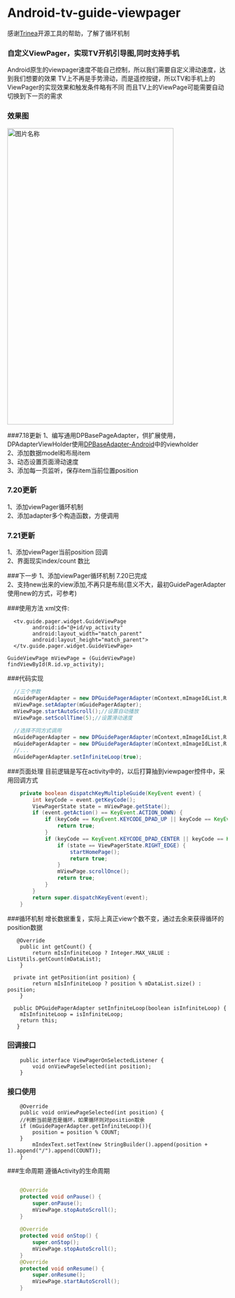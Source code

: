 # Android-tv-guide-viewpager
  感谢[Trinea](https://github.com/Trinea/android-common)开源工具的帮助，了解了循环机制
  
### 自定义ViewPager，实现TV开机引导图,同时支持手机
Android原生的viewpager速度不能自己控制，所以我们需要自定义滑动速度，达到我们想要的效果
TV上不再是手势滑动，而是遥控按键，所以TV和手机上的ViewPager的实现效果和触发条件略有不同
而且TV上的ViewPage可能需要自动切换到下一页的需求

### 效果图
  <img src="demo/demo.gif" width = "380" height = "676" alt="图片名称" align=center />

###7.18更新
1、编写通用DPBasePageAdapter，供扩展使用，DPAdapterViewHolder使用[DPBaseAdapter-Android](https://github.com/whiskeyfei/DPBaseAdapter-Android.git)中的viewholder<br/>
2、添加数据model和布局item<br/>
3、动态设置页面滑动速度<br/>
3、添加每一页监听，保存item当前位置position<br/>

### 7.20更新
1、添加viewPager循环机制<br/>
2、添加adapter多个构造函数，方便调用<br/>

### 7.21更新
1、添加viewPager当前position 回调<br/>
2、界面现实index/count 数比<br/>

###下一步
1、添加viewPager循环机制 7.20已完成<br/>
2、支持new出来的view添加,不再只是布局(意义不大，最初GuidePagerAdapter使用new的方式，可参考)<br/>

###使用方法
xml文件:
```
  <tv.guide.pager.widget.GuideViewPage
        android:id="@+id/vp_activity"
        android:layout_width="match_parent"
        android:layout_height="match_parent">
  </tv.guide.pager.widget.GuideViewPage>
  
GuideViewPage mViewPage = (GuideViewPage) findViewById(R.id.vp_activity);
```

###代码实现

```java
  //三个参数
  mGuidePagerAdapter = new DPGuidePagerAdapter(mContext,mImageIdList,R.layout.page_item);
  mViewPage.setAdapter(mGuidePagerAdapter);
  mViewPage.startAutoScroll();//设置自动播放
  mViewPage.setScollTime(5);//设置滑动速度
  
  //选择不同方式调用
  mGuidePagerAdapter = new DPGuidePagerAdapter(mContext,mImageIdList,R.layout.page_item).setInfiniteLoop(true);
  mGuidePagerAdapter = new DPGuidePagerAdapter(mContext,mImageIdList,R.layout.page_item,true);
  //...
  mGuidePagerAdapter.setInfiniteLoop(true);
```

###页面处理
  目前逻辑是写在activity中的，以后打算抽到viewpager控件中，采用回调方式

```java
	private boolean dispatchKeyMultipleGuide(KeyEvent event) {
		int keyCode = event.getKeyCode();
		ViewPagerState state = mViewPage.getState();
		if (event.getAction() == KeyEvent.ACTION_DOWN) {
			if (keyCode == KeyEvent.KEYCODE_DPAD_UP || keyCode == KeyEvent.KEYCODE_DPAD_DOWN || keyCode == KeyEvent.KEYCODE_MENU) {
				return true;
			}
			if (keyCode == KeyEvent.KEYCODE_DPAD_CENTER || keyCode == KeyEvent.KEYCODE_BACK) {
				if (state == ViewPagerState.RIGHT_EDGE) {
					startHomePage();
					return true;
				}
				mViewPage.scrollOnce();
				return true;
			}
		}
		return super.dispatchKeyEvent(event);
	}

```
###循环机制
	增长数据重复，实际上真正view个数不变，通过去余来获得循环的position数据
```
   @Override
    public int getCount() {
        return mIsInfiniteLoop ? Integer.MAX_VALUE : ListUtils.getCount(mDataList);
    }

  private int getPosition(int position) {
        return mIsInfiniteLoop ? position % mDataList.size() : position;
    }
    
  public DPGuidePagerAdapter setInfiniteLoop(boolean isInfiniteLoop) {
	mIsInfiniteLoop = isInfiniteLoop;
	return this;
   }

```

### 回调接口

```
	public interface ViewPagerOnSelectedListener {
	    void onViewPageSelected(int position);
	}

```
### 接口使用
```
	@Override
	public void onViewPageSelected(int position) {
	//判断当前是否是循环，如果循环则对position取余
	if (mGuidePagerAdapter.getInfiniteLoop()){
		position = position % COUNT;
	}
		mIndexText.setText(new StringBuilder().append(position + 1).append("/").append(COUNT));
	}
```

###生命周期
  遵循Activity的生命周期
```java

  	@Override
	protected void onPause() {
		super.onPause();
		mViewPage.stopAutoScroll();
	}
	
	@Override
	protected void onStop() {
		super.onStop();
		mViewPage.stopAutoScroll();
	}
	@Override
	protected void onResume() {
		super.onResume();
		mViewPage.startAutoScroll();
	}
```

